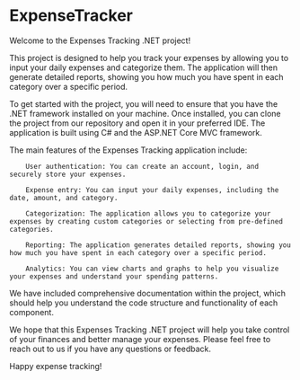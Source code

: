 # ExpenseTracker

Welcome to the Expenses Tracking .NET project!

This project is designed to help you track your expenses by allowing you to input your daily expenses and categorize them. The application will then generate detailed reports, showing you how much you have spent in each category over a specific period.

To get started with the project, you will need to ensure that you have the .NET framework installed on your machine. Once installed, you can clone the project from our repository and open it in your preferred IDE. The application is built using C# and the ASP.NET Core MVC framework.

The main features of the Expenses Tracking application include:

        User authentication: You can create an account, login, and securely store your expenses.

        Expense entry: You can input your daily expenses, including the date, amount, and category.

        Categorization: The application allows you to categorize your expenses by creating custom categories or selecting from pre-defined categories.

        Reporting: The application generates detailed reports, showing you how much you have spent in each category over a specific period.

        Analytics: You can view charts and graphs to help you visualize your expenses and understand your spending patterns.

We have included comprehensive documentation within the project, which should help you understand the code structure and functionality of each component.

We hope that this Expenses Tracking .NET project will help you take control of your finances and better manage your expenses. Please feel free to reach out to us if you have any questions or feedback.

Happy expense tracking!
